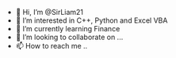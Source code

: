 - 👋 Hi, I’m @SirLiam21
- 👀 I’m interested in C++, Python and Excel VBA
- 🌱 I’m currently learning Finance
- 💞️ I’m looking to collaborate on ...
- 📫 How to reach me ..

<!---
SirLiam21/SirLiam21 is a ✨ special ✨ repository because its `README.md` (this file) appears on your GitHub profile.
You can click the Preview link to take a look at your changes.
--->
